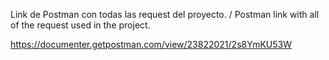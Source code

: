 Link de Postman con todas las request del proyecto. / Postman link with all of the request used in the project.

https://documenter.getpostman.com/view/23822021/2s8YmKU53W
